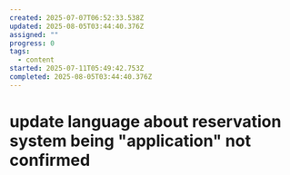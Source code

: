 ```yaml
---
created: 2025-07-07T06:52:33.538Z
updated: 2025-08-05T03:44:40.376Z
assigned: ""
progress: 0
tags:
  - content
started: 2025-07-11T05:49:42.753Z
completed: 2025-08-05T03:44:40.376Z
---
```


# update language about reservation system being "application" not confirmed
